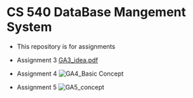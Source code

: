 # CS 540 DataBase Mangement System

* This repository is for assignments

* Assignment 3
  [GA3_idea.pdf](https://github.com/user-attachments/files/19477409/GA3_idea.pdf)


* Assignment 4
  ![GA4_Basic Concept](https://github.com/user-attachments/assets/2923b7a3-ab69-41d5-ae04-4e92b49626a8)


* Assignment 5
  ![GA5_concept](https://github.com/user-attachments/assets/33b0c46a-e48a-4aa5-affe-b9de82a82489)
